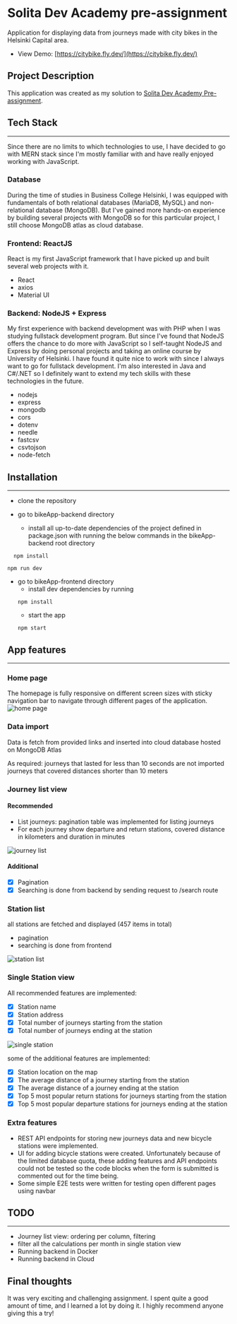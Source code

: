 # Solita Dev Academy pre-assignment

Application for displaying data from journeys made with city bikes in the Helsinki Capital area.

- View Demo: [https://citybike.fly.dev/](https://citybike.fly.dev/)

## Project Description

This application was created as my solution to [Solita Dev Academy Pre-assignment](https://github.com/solita/dev-academy-2022-fall-exercise/tree/144fe777cdd4830dfa706a0d1dcb117b3ba5ea09).

## Tech Stack

<hr />
Since there are no limits to which technologies to use, I have decided to go with MERN stack since I'm mostly familiar with and have really enjoyed working with JavaScript.

### Database

During the time of studies in Business College Helsinki, I was equipped with fundamentals of both relational databases (MariaDB, MySQL) and non-relational database (MongoDB). But I've gained more hands-on experience by building several projects with MongoDB so for this particular project, I still choose MongoDB atlas as cloud database.

### Frontend: ReactJS

React is my first JavaScript framework that I have picked up and built several web projects with it.

- React
- axios
- Material UI

### Backend: NodeJS + Express

My first experience with backend development was with PHP when I was studying fullstack development program. But since I've found that NodeJS offers the chance to do more with JavaScript so I self-taught NodeJS and Express by doing personal projects and taking an online course by University of Helsinki. I have found it quite nice to work with since I always want to go for fullstack development. I'm also interested in Java and C#/.NET so I definitely want to extend my tech skills with these technologies in the future.

- nodejs
- express
- mongodb
- cors
- dotenv
- needle
- fastcsv
- csvtojson
- node-fetch

## Installation

<hr />

- clone the repository

- go to bikeApp-backend directory

  - install all up-to-date dependencies of the project defined in package.json with running the below commands in the bikeApp-backend root directory

```shell
  npm install
```

```shell
npm run dev
```

- go to bikeApp-frontend directory
  - install dev dependencies by running
  ```shell
  npm install
  ```
  - start the app
  ```shell
  npm start
  ```

## App features

<hr />

### Home page

The homepage is fully responsive on different screen sizes with sticky navigation bar to navigate through different pages of the application.
![home page](/images/homepage.png)

### Data import

Data is fetch from provided links and inserted into cloud database hosted on MongoDB Atlas

As required:
journeys that lasted for less than 10 seconds are not imported
journeys that covered distances shorter than 10 meters

### Journey list view

#### Recommended

- List journeys: pagination table was implemented for listing journeys
- For each journey show departure and return stations, covered distance in kilometers and duration in minutes

![journey list](./images/journeys.png)

#### Additional

- [x] Pagination
- [x] Searching is done from backend by sending request to /search route

### Station list

all stations are fetched and displayed (457 items in total)

- pagination
- searching is done from frontend

![station list](./images/stations.png)

### Single Station view

All recommended features are implemented:

- [x] Station name
- [x] Station address
- [x] Total number of journeys starting from the station
- [x] Total number of journeys ending at the station

![single station ](/images/single_station.png)

some of the additional features are implemented:

- [x] Station location on the map
- [x] The average distance of a journey starting from the station
- [x] The average distance of a journey ending at the station
- [x] Top 5 most popular return stations for journeys starting from the station
- [x] Top 5 most popular departure stations for journeys ending at the station

### Extra features

- REST API endpoints for storing new journeys data and new bicycle stations were implemented.
- UI for adding bicycle stations were created. Unfortunately because of the limited database quota, these adding features and API endpoints could not be tested so the code blocks when the form is submitted is commented out for the time being.
- Some simple E2E tests were written for testing open different pages using navbar

## TODO

<hr />

- Journey list view: ordering per column, filtering
- filter all the calculations per month in single station view
- Running backend in Docker
- Running backend in Cloud

## Final thoughts

It was very exciting and challenging assignment. I spent quite a good amount of time, and I learned a lot by doing it. I highly recommend anyone giving this a try!
